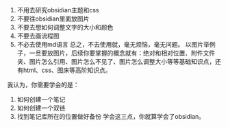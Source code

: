 1. 不用去研究obsidian主题和css
2. 不要往obsidian里面放图片
3. 不要去想如何调整文字的大小和颜色
4. 不要去画流程图
5. 不必去使用md语言
总之，不去使用就，毫无烦恼，毫无问题。
以图片举例子，一旦要放图片，后续你要掌握的概念就有：绝对和相对位置、附件文件夹、图片怎么引用、图片怎么不见了、图片怎么调整大小等等基础知识点，还有html、css、图床等高阶知识点。

我认为，你需要学会的是：
1. 如何创建一个笔记
2. 如何创建一个双链
3. 找到笔记库所在的位置做好备份
学会这三点，你就算学会了obsidian。